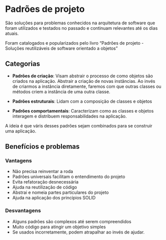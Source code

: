 # Padrões de projeto
São soluções para problemas conhecidos na arquitetura de software que foram utilizados e testados no passado e continuam relevantes até os dias atuais. 

Foram catalogados e popularizados pelo livro “Padrões de projeto - Soluções reutilizáveis de software orientado a objetos”

## Categorias

- **Padrões de criação**: Visam abstrair o processo de como objetos são criados na aplicação. Abstrair a criação de novas instâncias. Ao invés de criarmos a instância diretamente, faremos com que outras classes ou métodos criem a instância de uma outra classe. 

- **Padrões estruturais**: Lidam com a composição de classes e objetos

- **Padrões comportamentais**: Caracterizam como as classes e objetos interagem e distribuem responsabilidades na aplicação. 

A ideia é que váris desses padrões sejam combinados para se construir uma aplicação.

## Benefícios e problemas

### Vantagens
- Não precisa reinventar a roda
- Padrões universais facilitam o entendimento do projeto
- Evita refatoração desnecessária 
- Ajuda na reutilização de código
- Abstrai e nomeia partes particulares do projeto
- Ajuda na aplicação dos princípios SOLID

### Desvantagens
- Alguns padrões são complexos até serem compreendidos
- Muito código para atingir um objetivo simples
- Se usados incorretamente, podem atrapalhar ao invés de ajudar.